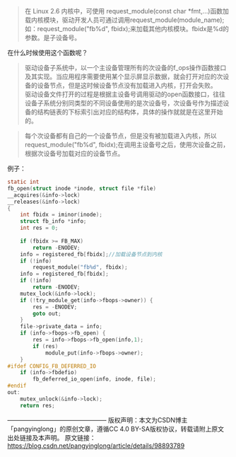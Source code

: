 >在 Linux 2.6 内核中，可使用 request_module(const char *fmt,…)函数加载内核模块，驱动开发人员可通过调用request_module(module_name);
如：request_module("fb%d", fbidx);来加载其他内核模块。fbidx是%d的参数。是子设备号。

在什么时候使用这个函数呢？

> 驱动设备子系统中，以一个主设备管理所有的次设备的f_ops操作函数接口及其实现。当应用程序需要使用某个显示屏显示数据，就会打开对应的次设备的设备节点，但是这时候设备节点没有加载进入内核，打开会失败。
\
驱动设备文件打开的过程是根据主设备号调用驱动的open函数接口，往往设备子系统分别同类型的不同设备使用的是次设备号，次设备号作为描述设备的结构链表的下标索引出对应的结构体，具体的操作就就是在这里开始的。

>每个次设备都有自己的一个设备节点，但是没有被加载进入内核，所以request_module("fb%d", fbidx);在调用主设备号之后，使用次设备之前，根据次设备号加载对应的设备节点。

例子：
```c
static int
fb_open(struct inode *inode, struct file *file)
__acquires(&info->lock)
__releases(&info->lock)
{
	int fbidx = iminor(inode);
	struct fb_info *info;
	int res = 0;
 
	if (fbidx >= FB_MAX)
		return -ENODEV;
	info = registered_fb[fbidx];//加载设备节点到内核
	if (!info)
		request_module("fb%d", fbidx);
	info = registered_fb[fbidx];
	if (!info)
		return -ENODEV;
	mutex_lock(&info->lock);
	if (!try_module_get(info->fbops->owner)) {
		res = -ENODEV;
		goto out;
	}
	file->private_data = info;
	if (info->fbops->fb_open) {
		res = info->fbops->fb_open(info,1);
		if (res)
			module_put(info->fbops->owner);
	}
#ifdef CONFIG_FB_DEFERRED_IO
	if (info->fbdefio)
		fb_deferred_io_open(info, inode, file);
#endif
out:
	mutex_unlock(&info->lock);
	return res;
```

————————————————
版权声明：本文为CSDN博主「pangyinglong」的原创文章，遵循CC 4.0 BY-SA版权协议，转载请附上原文出处链接及本声明。
原文链接：https://blog.csdn.net/pangyinglong/article/details/98893789